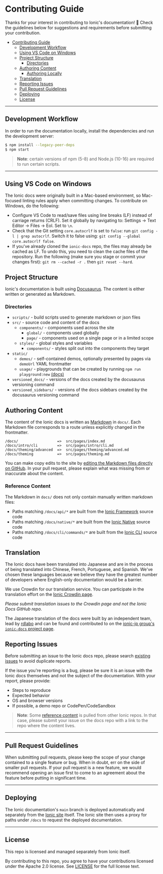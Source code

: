 # Contributing Guide

Thanks for your interest in contributing to Ionic's documentation! :tada: Check the guidelines below for suggestions and requirements before submitting your contribution.

- [Contributing Guide](#contributing-guide)
  - [Development Workflow](#development-workflow)
  - [Using VS Code on Windows](#using-vs-code-on-windows)
  - [Project Structure](#project-structure)
    - [Directories](#directories)
  - [Authoring Content](#authoring-content)
    - [Authoring Locally](#authoring-locally)
  - [Translation](#translation)
  - [Reporting Issues](#reporting-issues)
  - [Pull Request Guidelines](#pull-request-guidelines)
  <!-- - [Project Management](#project-management) -->
  - [Deploying](#deploying)
  - [License](#license)

---

## Development Workflow

In order to run the documentation locally, install the dependencies and run the development server:

```sh
$ npm install --legacy-peer-deps
$ npm start
```

> **Note**: certain versions of npm (5-8) and Node.js (10-16) are required to run certain scripts.

---

## Using VS Code on Windows

The Ionic docs were originally built in a Mac-based environment, so Mac-focused linting rules apply when committing changes. To contribute on Windows, do the following:

- Configure VS Code to read/save files using line breaks (LF) instead of carriage returns (CRLF). Set it globally by navigating to: Settings -> Text Editor -> Files -> Eol. Set to `\n`.
- Check that the Git setting `core.autocrlf` is set to `false`: run `git config -l | grep autocrlf`. Switch it to false using: `git config --global core.autocrlf false`.
- If you've already cloned the `ionic-docs` repo, the files may already be cached as LF. To undo this, you need to clean the cache files of the repository. Run the following (make sure you stage or commit your changes first): `git rm --cached -r .` then `git reset --hard`.

## Project Structure

Ionic's documentation is built using [Docusaurus](https://docusaurus.io/). The content is either written or generated as Markdown.

### Directories

- `scripts/` - build scripts used to generate markdown or json files
- `src/` - source code and content of the docs
  - `components/` - components used across the site
    - `global/` - components used globally
    - `page/` - components used on a single page or in a limited scope
  - `styles/` - global styles and variables
    - `components/` - styles split out into the components they target
- `static/`
  - `demos/` - self-contained demos, optionally presented by pages via `demoUrl` YAML frontmatter
  - `usage/` - playgrounds that can be created by running `npm run playground:new` [(docs)](_templates/README.md#new-playground-template)
- `versioned_docs/` - versions of the docs created by the docusaurus versioning command
- `versioned_sidebars/` - versions of the docs sidebars created by the docusaurus versioning command

## Authoring Content

The content of the Ionic docs is written as [Markdown](https://commonmark.org/) in `docs/`. Each Markdown file corresponds to a route unless explicitly changed in the frontmatter.

```
/docs/                  =>  src/pages/index.md
/docs/intro/cli         =>  src/pages/intro/cli.md
/docs/theming/advanced  =>  src/pages/theming/advanced.md
/docs/theming           =>  src/pages/theming.md
```

You can make copy edits to the site by [editing the Markdown files directly on GitHub](https://help.github.com/articles/editing-files-in-another-user-s-repository/). In your pull request, please explain what was missing from or inaccurate about the content.

### Reference Content

The Markdown in `docs/` does not only contain manually written markdown files:

- Paths matching `/docs/api/*` are built from the [Ionic Framework](https://github.com/ionic-team/ionic) source code
- Paths matching `/docs/native/*` are built from the [Ionic Native](https://github.com/ionic-team/ionic-native) source code
- Paths matching `/docs/cli/commands/*` are built from the [Ionic CLI](https://github.com/ionic-team/ionic-cli) source code

## Translation

The Ionic docs have been translated into Japanese and are in the process of being translated into Chinese, French, Portuguese, and Spanish. We've chosen these languages because we believe they have the greatest number of developers where English-only documentation would be a barrier.

We use Crowdin for our translation service. You can participate in the translation effort on the [Ionic Crowdin page](https://crowdin.com/project/ionic-docs).

_Please submit translation issues to the Crowdin page and not the Ionic Docs GitHub repo._

<!-- cspell:disable-next-line -->

The Japanese translation of the docs were built by an independent team, lead by [rdlabo](https://github.com/rdlabo) and can be found and contributed to on the [ionic-jp group's `ionic-docs` project page](https://github.com/ionic-jp/ionic-docs).

## Reporting Issues

Before submitting an issue to the Ionic docs repo, please search [existing issues](https://github.com/ionic-team/ionic-docs/issues) to avoid duplicate reports.

If the issue you're reporting is a bug, please be sure it is an issue with the Ionic docs themselves and not the subject of the documentation. With your report, please provide:

- Steps to reproduce
- Expected behavior
- OS and browser versions
- If possible, a demo repo or CodePen/CodeSandbox

> **Note**: Some [reference content](#reference-content) is pulled from other Ionic repos. In that case, please submit your issue on the docs repo with a link to the repo where the content lives.

---

## Pull Request Guidelines

When submitting pull requests, please keep the scope of your change contained to a single feature or bug. When in doubt, err on the side of smaller pull requests. If your pull request is a new feature, we would recommend opening an issue first to come to an agreement about the feature before putting in significant time.

---

## Deploying

The Ionic documentation's `main` branch is deployed automatically and separately from the [Ionic site](https://github.com/ionic-team/ionic-site) itself. The Ionic site then uses a proxy for paths under `/docs` to request the deployed documentation.

---

## License

This repo is licensed and managed separately from Ionic itself.

By contributing to this repo, you agree to have your contributions licensed under the Apache 2.0 license. See [LICENSE](../LICENSE) for the full license text.
